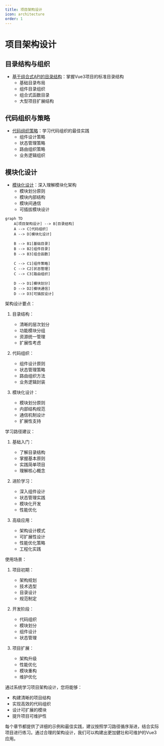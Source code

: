 ```yaml
---
title: 项目架构设计
icon: architecture
order: 1
---
```


# 项目架构设计

## 目录结构与组织
- [基于组合式API的目录结构](./9.1.1-基于组合式API的目录结构.md)：掌握Vue3项目的标准目录结构
  - 基础目录布局
  - 组件目录组织
  - 组合式函数目录
  - 大型项目扩展结构

## 代码组织与策略
- [代码组织策略](./9.1.2-代码组织策略.md)：学习代码组织的最佳实践
  - 组件设计策略
  - 状态管理策略
  - 路由组织策略
  - 业务逻辑组织

## 模块化设计
- [模块化设计](./9.1.3-模块化设计.md)：深入理解模块化架构
  - 模块划分原则
  - 模块内部结构
  - 模块间通信
  - 可插拔模块设计

```mermaid
graph TD
    A[项目架构设计] --> B[目录结构]
    A --> C[代码组织]
    A --> D[模块化设计]
    
    B --> B1[基础目录]
    B --> B2[组件目录]
    B --> B3[组合函数]
    
    C --> C1[组件策略]
    C --> C2[状态管理]
    C --> C3[路由组织]
    
    D --> D1[模块划分]
    D --> D2[模块通信]
    D --> D3[可插拔设计]
```

架构设计要点：

1. 目录结构：
   - 清晰的层次划分
   - 功能模块分组
   - 资源统一管理
   - 扩展性考虑

2. 代码组织：
   - 组件设计原则
   - 状态管理策略
   - 路由组织方法
   - 业务逻辑封装

3. 模块化设计：
   - 模块划分原则
   - 内部结构规范
   - 通信机制设计
   - 扩展性支持

学习路径建议：

1. 基础入门：
   - 了解目录结构
   - 掌握基本原则
   - 实践简单项目
   - 理解核心概念

2. 进阶学习：
   - 深入组件设计
   - 状态管理实践
   - 模块化开发
   - 性能优化

3. 高级应用：
   - 架构设计模式
   - 可扩展性设计
   - 性能优化策略
   - 工程化实践

使用场景：

1. 项目初期：
   - 架构规划
   - 技术选型
   - 目录设计
   - 规范制定

2. 开发阶段：
   - 代码组织
   - 模块划分
   - 组件设计
   - 状态管理

3. 项目扩展：
   - 架构升级
   - 性能优化
   - 模块重构
   - 维护优化

通过系统学习项目架构设计，您将能够：
- 构建清晰的项目结构
- 实现高效的代码组织
- 设计可扩展的模块
- 提升项目可维护性

每个章节都提供了详细的示例和最佳实践，建议按照学习路径循序渐进，结合实际项目进行练习。通过合理的架构设计，我们可以构建出更加健壮和可维护的Vue3应用。